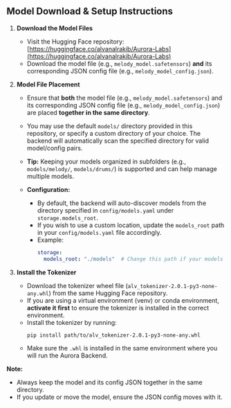 ## Model Download & Setup Instructions

1. **Download the Model Files**
   - Visit the Hugging Face repository: [https://huggingface.co/alvanalrakib/Aurora-Labs](https://huggingface.co/alvanalrakib/Aurora-Labs)
   - Download the model file (e.g., `melody_model.safetensors`) **and** its corresponding JSON config file (e.g., `melody_model_config.json`).

2. **Model File Placement**
   - Ensure that **both** the model file (e.g., `melody_model.safetensors`) and its corresponding JSON config file (e.g., `melody_model_config.json`) are placed **together in the same directory**. 
   - You may use the default `models/` directory provided in this repository, or specify a custom directory of your choice. The backend will automatically scan the specified directory for valid model/config pairs.
   - **Tip:** Keeping your models organized in subfolders (e.g., `models/melody/`, `models/drums/`) is supported and can help manage multiple models.

   - **Configuration:**  
     - By default, the backend will auto-discover models from the directory specified in `config/models.yaml` under `storage.models_root`.
     - If you wish to use a custom location, update the `models_root` path in your `config/models.yaml` file accordingly.  
     - Example:
       ```yaml
       storage:
         models_root: "./models"  # Change this path if your models are elsewhere
       ```

3. **Install the Tokenizer**
   - Download the tokenizer wheel file (`alv_tokenizer-2.0.1-py3-none-any.whl`) from the same Hugging Face repository.
   - If you are using a virtual environment (venv) or conda environment, **activate it first** to ensure the tokenizer is installed in the correct environment.
   - Install the tokenizer by running:
     ```
     pip install path/to/alv_tokenizer-2.0.1-py3-none-any.whl
     ```
   - Make sure the `.whl` is installed in the same environment where you will run the Aurora Backend.

**Note:**  
- Always keep the model and its config JSON together in the same directory.
- If you update or move the model, ensure the JSON config moves with it.